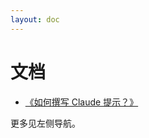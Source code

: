 ```yaml
---
layout: doc
---
```


# 文档
- [《如何撰写 Claude 提示？》](/docs/claude/)

<script setup>
import LatestList from '@/components/LatestDocsList.vue'
</script>
<LatestList />
<p>更多见左侧导航。</p>